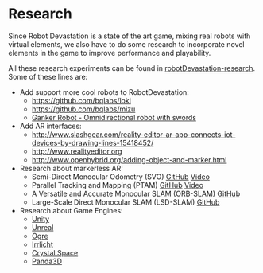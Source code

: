 # Research
Since Robot Devastation is a state of the art game, mixing real robots with virtual elements, we also have to do some research to incorporate novel elements in the game to improve performance and playability.

All these research experiments can be found in [robotDevastation-research](https://github.com/asrob-uc3m/robotDevastation-research). Some of these lines are: 
* Add support more cool robots to RobotDevastation:
    * https://github.com/bqlabs/loki
    * https://github.com/bqlabs/mizu
    * [Ganker Robot - Omnidirectional robot with swords](http://gjs.so/en/)
* Add AR interfaces:
    * http://www.slashgear.com/reality-editor-ar-app-connects-iot-devices-by-drawing-lines-15418452/
    * http://www.realityeditor.org
    * http://www.openhybrid.org/adding-object-and-marker.html
* Research about markerless AR:
    * Semi-Direct Monocular Odometry (SVO) [GitHub](https://github.com/uzh-rpg/rpg_svo) [Video](https://www.youtube.com/watch?v=2YnIMfw6bJY)
    * Parallel Tracking and Mapping (PTAM) [GitHub](https://github.com/Oxford-PTAM/PTAM-GPL) [Video](https://www.youtube.com/watch?v=Y9HMn6bd-v8)
    * A Versatile and Accurate Monocular SLAM (ORB-SLAM) [GitHub](https://github.com/raulmur/ORB_SLAM)
    * Large-Scale Direct Monocular SLAM (LSD-SLAM) [GitHub](https://github.com/tum-vision/lsd_slam)
* Research about Game Engines:
    * [Unity](http://www.unity3d.com/)
    * [Unreal](https://www.unrealengine.com/)
    * [Ogre](http://www.ogre3d.org/)
    * [Irrlicht](http://irrlicht.sourceforge.net/)
    * [Crystal Space](http://www.crystalspace3d.org/main/Main_Page)
    * [Panda3D](https://github.com/panda3d/panda3d)

